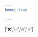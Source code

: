 ```yaml
---
home: true

---
```

['❌','✅','🔥','⭐']

<roadmap :height="5100" :data="[
  { title:'大圣前端路线图',x:400,y:50 },
  { title:'HTML+CSS', link:'/fe/css'} ,
  { title:'Javascript', link:'/fe/javascript'} ,
  { title:'开发工具', link:'/fe/javascript'} ,
  { title:'Vuejs', x:-200,link:'/fe/javascript'} ,
  { title:'Reactjs', x:400,y:-1,link:'/fe/javascript'} ,
  { title:'Git', x:-200,link:'/fe/javascript'} ,
  { title:'Typescript', link:'/fe/javascript'} ,
  { title:'小程序', link:'/fe/javascript'} ,
  { title:'桌面应用开发', link:'/fe/javascript'} ,
  { title:'性能优化', link:'/fe/javascript'} ,
  { title:'工程化', link:'/fe/javascript'} ,
  { title:'Node.js', link:'/fe/javascript'} ,
  { 
    title:'🔥CSS', link:'/fe/css', 
    // x:100,
    left:[
        ['布局算法',[
          ['❌flex布局']
        ]],
        ['css架构']
    ],
    right:[
        ['选择器',[
          ['优先级']
        ]],
        ['⭐预编译']
    ]
  }
]"/>
